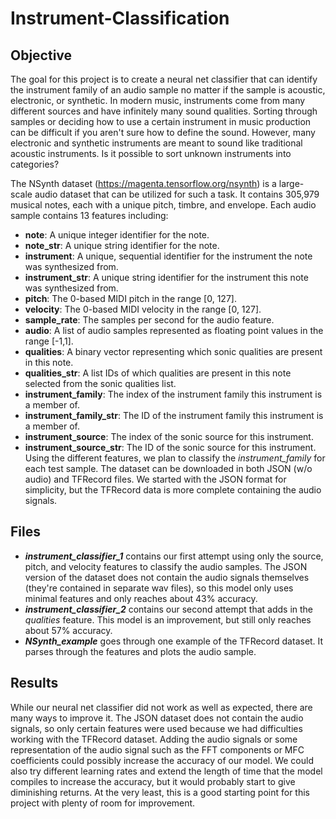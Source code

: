 # Instrument-Classification
## Objective
The goal for this project is to create a neural net classifier that can identify the instrument family of an audio sample no matter if the sample is acoustic, electronic, or synthetic. In modern music, instruments come from many different sources and have infinitely many sound qualities. Sorting through samples or deciding how to use a certain instrument in music production can be difficult if you aren't sure how to define the sound. However, many electronic and synthetic instruments are meant to sound like traditional acoustic instruments. Is it possible to sort unknown instruments into categories?

The NSynth dataset (https://magenta.tensorflow.org/nsynth) is a large-scale audio dataset that can be utilized for such a task. It contains 305,979 musical notes, each with a unique pitch, timbre, and envelope. Each audio sample contains 13 features including:
  * **note**: A unique integer identifier for the note.
  * **note_str**: A unique string identifier for the note.
  * **instrument**: A unique, sequential identifier for the instrument the note was synthesized from.
  * **instrument_str**: A unique string identifier for the instrument this note was synthesized from.
  * **pitch**: The 0-based MIDI pitch in the range [0, 127].
  * **velocity**: The 0-based MIDI velocity in the range [0, 127].
  * **sample_rate**: The samples per second for the audio feature.
  * **audio**: A list of audio samples represented as floating point values in the range [-1,1].
  * **qualities**: 	A binary vector representing which sonic qualities are present in this note.
  * **qualities_str**: A list IDs of which qualities are present in this note selected from the sonic qualities list.
  * **instrument_family**: The index of the instrument family this instrument is a member of.
  * **instrument_family_str**: The ID of the instrument family this instrument is a member of.
  * **instrument_source**: The index of the sonic source for this instrument.
  * **instrument_source_str**: The ID of the sonic source for this instrument.
Using the different features, we plan to classify the *instrument_family* for each test sample. The dataset can be downloaded in both JSON (w/o audio) and TFRecord files. We started with the JSON format for simplicity, but the TFRecord data is more complete containing the audio signals.

## Files
  * __*instrument_classifier_1*__ contains our first attempt using only the source, pitch, and velocity features to classify the audio samples. The JSON version of the dataset does not contain the audio signals themselves (they're contained in separate wav files), so this model only uses minimal features and only reaches about 43% accuracy.
  * __*instrument_classifier_2*__ contains our second attempt that adds in the *qualities* feature. This model is an improvement, but still only reaches about 57% accuracy.
  * __*NSynth_example*__ goes through one example of the TFRecord dataset. It parses through the features and plots the audio sample.

## Results
While our neural net classifier did not work as well as expected, there are many ways to improve it. The JSON dataset does not contain the audio signals, so only certain features were used because we had difficulties working with the TFRecord dataset. Adding the audio signals or some representation of the audio signal such as the FFT components or MFC coefficients could possibly increase the accuracy of our model. We could also try different learning rates and extend the length of time that the model compiles to increase the accuracy, but it would probably start to give diminishing returns. At the very least, this is a good starting point for this project with plenty of room for improvement.
